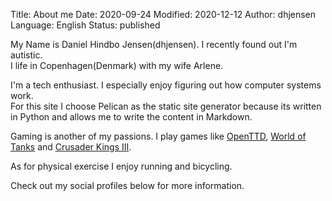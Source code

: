 Title: About me
Date: 2020-09-24
Modified: 2020-12-12
Author: dhjensen
Language: English
Status: published

My Name is Daniel Hindbo Jensen(dhjensen). I recently found out I'm autistic.  
I life in Copenhagen(Denmark) with my wife Arlene.

I'm a tech enthusiast. I especially enjoy figuring out how computer systems work.  
For this site I choose Pelican as the static site generator because its written in
Python and allows me to write the content in Markdown.

Gaming is another of my passions. I play games like [OpenTTD](https://openttd.org/), [World of Tanks](https://worldoftanks.eu/) and [Crusader Kings III](https://www.crusaderkings.com/).

As for physical exercise I enjoy running and bicycling.

Check out my social profiles below for more information.

